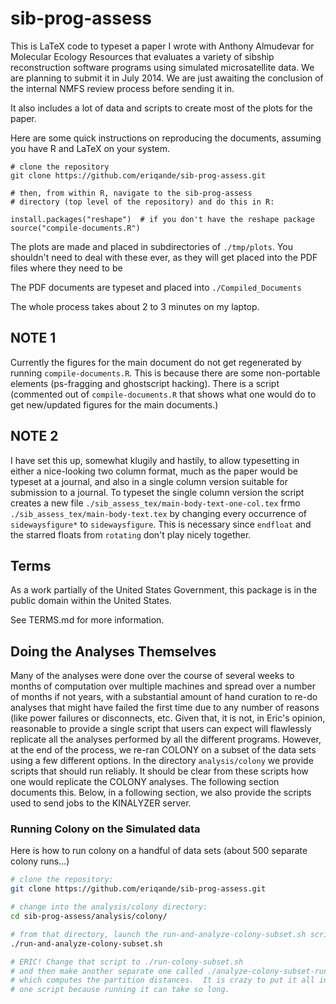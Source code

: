 # sib-prog-assess

This is LaTeX code to typeset a paper I wrote with Anthony Almudevar for Molecular Ecology Resources that evaluates a variety of sibship reconstruction software programs using simulated microsatellite data.  We are planning to submit it in July 2014. We are just awaiting the conclusion of the internal NMFS review process before sending it in.

It also includes a lot of data and scripts to create most of the plots for the paper.

Here are some quick instructions on reproducing the documents, assuming you have R and LaTeX on your system.
```
# clone the repository 
git clone https://github.com/eriqande/sib-prog-assess.git

# then, from within R, navigate to the sib-prog-assess
# directory (top level of the repository) and do this in R:

install.packages("reshape")  # if you don't have the reshape package
source("compile-documents.R")

```
The plots are made and placed in subdirectories of `./tmp/plots`.  You shouldn't need to deal with these ever, as they will get placed into the PDF files where they need to be

The PDF documents are typeset and placed into `./Compiled_Documents`

The whole process takes about 2 to 3 minutes on my laptop.

## NOTE 1
Currently the figures for the main document do not get regenerated by running `compile-documents.R`.  This is because there are some non-portable elements (ps-fragging and ghostscript hacking).  There is a script (commented out of `compile-documents.R` that shows what one would do to get new/updated figures for the main documents.)

## NOTE 2
I have set this up, somewhat klugily and hastily, to allow typesetting in either a nice-looking two column format, much as the paper would be typeset at a journal, and also in a single column version suitable for submission to a journal.  To typeset the single column version the script creates a new file `./sib_assess_tex/main-body-text-one-col.tex` frmo `./sib_assess_tex/main-body-text.tex` by changing every occurrence of `sidewaysfigure*` to `sidewaysfigure`.  This is necessary since `endfloat` and the starred floats from `rotating` don't play nicely together. 

## Terms 

As a work partially of the United States Government, this package is in the
public domain within the United States. 

See TERMS.md for more information.



## Doing the Analyses Themselves
Many of the analyses were done over the course of several weeks to months of computation over multiple machines and spread over a number of months if not years, with a substantial amount of hand curation to re-do analyses that might have failed the first time due to any number of reasons (like power failures or disconnects, etc.  Given that, it is not, in Eric's opinion, reasonable to provide a single script that users can expect will flawlessly replicate all the analyses performed by all the different programs.  However, at the end of the process, we re-ran COLONY on a subset of the data sets using a few different options.  In the directory `analysis/colony` we provide scripts that should run reliably.  It should be clear from these scripts how one would replicate the COLONY analyses.  The following section documents this.  Below, in a following section, we also provide the scripts used to send jobs to the KINALYZER server.

### Running Colony on the Simulated data
Here is how to run colony on a handful of data sets (about 500 separate colony runs...)
```sh
# clone the repository:
git clone https://github.com/eriqande/sib-prog-assess.git

# change into the analysis/colony directory:
cd sib-prog-assess/analysis/colony/

# from that directory, launch the run-and-analyze-colony-subset.sh script:
./run-and-analyze-colony-subset.sh

# ERIC! Change that script to ./run-colony-subset.sh
# and then make another separate one called ./analyze-colony-subset-runs.sh
# which computes the partition distances.  It is crazy to put it all into
# one script because running it can take so long.

```




